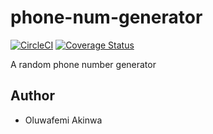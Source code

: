 # phone-num-generator

[![CircleCI](https://circleci.com/gh/KaiserPhemi/phone-num-generator.svg?style=svg)](https://circleci.com/gh/KaiserPhemi/phone-num-generator)
[![Coverage Status](https://coveralls.io/repos/github/KaiserPhemi/phone-num-generator/badge.svg?branch=master)](https://coveralls.io/github/KaiserPhemi/phone-num-generator?branch=master)

A random phone number generator

## Author

- Oluwafemi Akinwa
